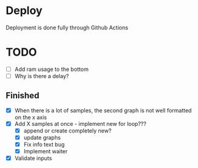 # Deploy

Deployment is done fully through Github Actions

# TODO

- [ ] Add ram usage to the bottom
- [ ] Why is there a delay?

## Finished

- [x] When there is a lot of samples, the second graph is not well formatted
on the x axis
- [x] Add X samples at once - implement new for loop???
	- [x] append or create completely new?
	- [x] update graphs
	- [x] Fix info text bug
	- [x] Implement waiter
- [x] Validate inputs
